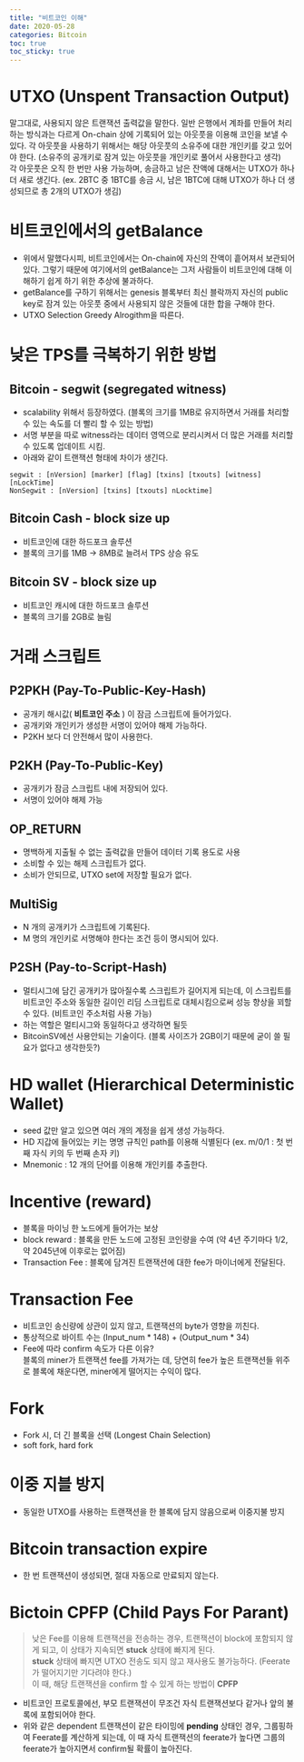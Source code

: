 ```yaml
---
title: "비트코인 이해"
date: 2020-05-28
categories: Bitcoin
toc: true
toc_sticky: true
---
```


# UTXO (Unspent Transaction Output)
 말그대로, 사용되지 않은 트랜잭션 출력값을 말한다. 일반 은행에서 계좌를 만들어 처리하는 방식과는 다르게 On-chain 상에 기록되어 있는 아웃풋을 이용해 코인을 보낼 수 있다.
 각 아웃풋을 사용하기 위해서는 해당 아웃풋의 소유주에 대한 개인키를 갖고 있어야 한다. (소유주의 공개키로 잠겨 있는 아웃풋을 개인키로 풀어서 사용한다고 생각)   
 각 아웃풋은 오직  한 번만 사용 가능하며, 송금하고 남은 잔액에 대해서는 UTXO가 하나 더 새로 생긴다.
 (ex. 2BTC 중 1BTC를 송금 시, 남은 1BTC에 대해 UTXO가 하나 더 생성되므로 총 2개의 UTXO가 생김)
 
# 비트코인에서의 getBalance
  - 위에서 말했다시피, 비트코인에서는 On-chain에 자신의 잔액이 흩어져서 보관되어 있다. 그렇기 때문에 여기에서의 getBalance는 그저 사람들이 비트코인에 대해
  이해하기 쉽게 하기 위한 추상에 불과하다.   
  - getBalance를 구하기 위해서는 genesis 블록부터 최신 블락까지 자신의 public key로 잠겨 있는 아웃풋 중에서 사용되지 않은 것들에 대한 합을 구해야 한다.
  - UTXO Selection Greedy Alrogithm을 따른다.
  
# 낮은 TPS를 극복하기 위한 방법
## Bitcoin - segwit (segregated witness)
- scalability 위해서 등장하였다. (블록의 크기를 1MB로 유지하면서 거래를 처리할 수 있는 속도를 더 빨리 할 수 있는 방법)
- 서명 부분을 따로 witness라는 데이터 영역으로 분리시켜서 더 많은 거래를 처리할 수 있도록 업데이트 시킴.
- 아래와 같이 트랜잭션 형태에 차이가 생긴다.
```
segwit : [nVersion] [marker] [flag] [txins] [txouts] [witness] [nLockTime]
NonSegwit : [nVersion] [txins] [txouts] nLocktime] 
```

## Bitcoin Cash - block size up
- 비트코인에 대한 하드포크 솔루션
- 블록의 크기를 1MB -> 8MB로 늘려서 TPS 상승 유도

## Bitcoin SV - block size up
- 비트코인 캐시에 대한 하드포크 솔루션
- 블록의 크기를 2GB로 늘림

# 거래 스크립트
## P2PKH (Pay-To-Public-Key-Hash)
- 공개키 해시값( __비트코인 주소__ ) 이 잠금 스크립트에 들어가있다.
- 공개키와 개인키가 생성한 서명이 있어야 해제 가능하다.
- P2KH 보다 더 안전해서 많이 사용한다.

## P2KH (Pay-To-Public-Key)
- 공개키가 잠금 스크립트 내에 저장되어 있다.
- 서명이 있어야 해제 가능
## OP_RETURN
- 명백하게 지출될 수 없는 출력값을 만들어 데이터 기록 용도로 사용
- 소비할 수 있는 해제 스크립트가 없다.
- 소비가 안되므로, UTXO set에 저장할 필요가 없다.

## MultiSig
- N 개의 공개키가 스크립트에 기록된다.
- M 명의 개인키로 서명해야 한다는 조건 등이 명시되어 있다.

## P2SH (Pay-to-Script-Hash)
- 멀티시그에 담긴 공개키가 많아질수록 스크립트가 길어지게 되는데, 이 스크립트를 비트코인 주소와 동일한 길이인 리딤 스크립트로 대체시킴으로써
 성능 향상을 꾀할 수 있다. (비트코인 주소처럼 사용 가능)
- 하는 역할은 멀티시그와 동일하다고 생각하면 될듯 
- BitcoinSV에선 사용안되는 기술이다. (블록 사이즈가 2GB이기 때문에 굳이 쓸 필요가 없다고 생각한듯?)

# HD wallet (Hierarchical Deterministic Wallet)
- seed 값만 알고 있으면 여러 개의 계정을 쉽게 생성 가능하다.
- HD 지갑에 들어있는 키는 명명 규칙인 path를 이용해 식별된다 (ex. m/0/1 : 첫 번째 자식 키의 두 번째 손자 키)
- Mnemonic : 12 개의 단어를 이용해 개인키를 추출한다.

# Incentive (reward)
- 블록을 마이닝 한 노드에게 들어가는 보상
- block reward : 블록을 만든 노드에 고정된 코인량을 수여 (약 4년 주기마다 1/2, 약 2045년에 이후로는 없어짐)
- Transaction Fee : 블록에 담겨진 트랜잭션에 대한 fee가 마이너에게 전달된다.

# Transaction Fee
- 비트코인 송신량에 상관이 있지 않고, 트랜잭션의 byte가 영향을 끼친다.
- 통상적으로 바이트 수는 (Input_num * 148) + (Output_num * 34)
- Fee에 따라 confirm 속도가 다른 이유?   
블록의 miner가 트랜잭션 fee를 가져가는 데, 당연히 fee가 높은 트랜잭션들 위주로 블록에 채운다면, miner에게 떨어지는 수익이 많다.

# Fork
- Fork 시, 더 긴 블록을 선택 (Longest Chain Selection)
- soft fork, hard fork

# 이중 지블 방지
- 동일한 UTXO를 사용하는 트랜잭션을 한 블록에 담지 않음으로써 이중지불 방지

# Bitcoin transaction expire
- 한 번 트랜잭션이 생성되면, 절대 자동으로 만료되지 않는다.

# Bictoin CPFP (Child Pays For Parant)
>낮은 Fee를 이용해 트랜잭션을 전송하는 경우, 트랜잭션이 block에 포함되지 않게 되고, 이 상태가 지속되면 __stuck__ 상태에 빠지게 된다.   
>__stuck__ 상태에 빠지면 UTXO 전송도 되지 않고 재사용도 불가능하다. (Feerate가 떨어지기만 기다려야 한다.)   
>이 때, 해당 트랜잭션을 confirm 할 수 있게 하는 방법이 __CPFP__

- 비트코인 프로토콜에선, 부모 트랜잭션이 무조건 자식 트랜잭션보다 같거나 앞의 불록에 포함되어야 한다.
- 위와 같은 dependent 트랜잭션이 같은 타이밍에 __pending__ 상태인 경우, 그룹핑하여 Feerate를 계산하게 되는데, 이 때 자식 트랜잭션의
feerate가 높다면 그룹의 feerate가 높아지면서 confirm될 확률이 높아진다. 



